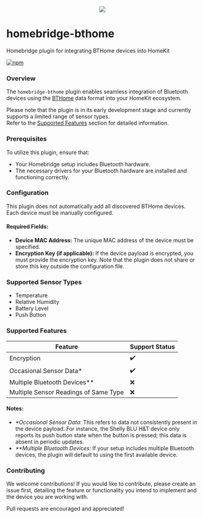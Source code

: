 <p align="center">
  <img src="https://github.com/user-attachments/assets/a14b3ec2-8863-430c-bee7-d49f9f3443d5">
</p>

# homebridge-bthome

Homebridge plugin for integrating BTHome devices into HomeKit

[![npm](https://img.shields.io/npm/v/homebridge-bthome/latest?label=latest)](https://www.npmjs.com/package/homebridge-bthome)

### Overview

The `homebridge-bthome` plugin enables seamless integration of Bluetooth devices using the [BTHome](https://bthome.io/) data format into your HomeKit ecosystem.

Please note that the plugin is in its early development stage and currently supports a limited range of sensor types. <br/>Refer to the [Supported Features](#supported_features) section for detailed information.

### Prerequisites

To utilize this plugin, ensure that:
- Your Homebridge setup includes Bluetooth hardware.
- The necessary drivers for your Bluetooth hardware are installed and functioning correctly.

### Configuration

This plugin does not automatically add all discovered BTHome devices. Each device must be manually configured.

#### Required Fields:
- **Device MAC Address:** The unique MAC address of the device must be specified.
- **Encryption Key (if applicable):** If the device payload is encrypted, you must provide the encryption key. Note that the plugin does not share or store this key outside the configuration file.

### Supported Sensor Types

- Temperature
- Relative Humidity
- Battery Level
- Push Button

<a id="supported_features"></a>
### Supported Features

| Feature                               | Support Status     |
| ------------------------------------- | ------------------ |
| Encryption                            | :heavy_check_mark: |
| Occasional Sensor Data*               | :heavy_check_mark: |
| Multiple Bluetooth Devices**          | :x:                |
| Multiple Sensor Readings of Same Type | :x:                |

#### Notes:
- *\*Occasional Sensor Data:* This refers to data not consistently present in the device payload. For instance, the Shelly BLU H&T device only reports its push button state when the button is pressed; this data is absent in periodic updates.
- *\*\*Multiple Bluetooth Devices:* If your setup includes multiple Bluetooth devices, the plugin will default to using the first available device.

### Contributing

We welcome contributions! If you would like to contribute, please create an issue first, detailing the feature or functionality you intend to implement and the device you are working with.

Pull requests are encouraged and appreciated!

